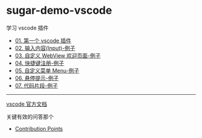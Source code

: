 # sugar-demo-vscode

学习 vscode 插件

- [01. 第一个 vscode 插件](https://github.com/PDKSophia/learn-vscode-extension/issues/1)
- [02. 输入内容(Input)-例子](https://github.com/PDKSophia/learn-vscode-extension/issues/2)
- [03. 自定义 WebView 欢迎页面-例子](https://github.com/PDKSophia/learn-vscode-extension/issues/3)
- [04. 快捷键注册-例子](https://github.com/PDKSophia/learn-vscode-extension/issues/4)
- [05. 自定义菜单 Menu-例子](https://github.com/PDKSophia/learn-vscode-extension/issues/5)
- [06. 悬停提示-例子](https://github.com/PDKSophia/learn-vscode-extension/issues/6)
- [07. 代码片段-例子](https://github.com/PDKSophia/learn-vscode-extension/issues/7)

<hr />

[vscode 官方文档](https://code.visualstudio.com/api)

关键有效的问答那个

- [Contribution Points](https://code.visualstudio.com/api/references/contribution-points)
